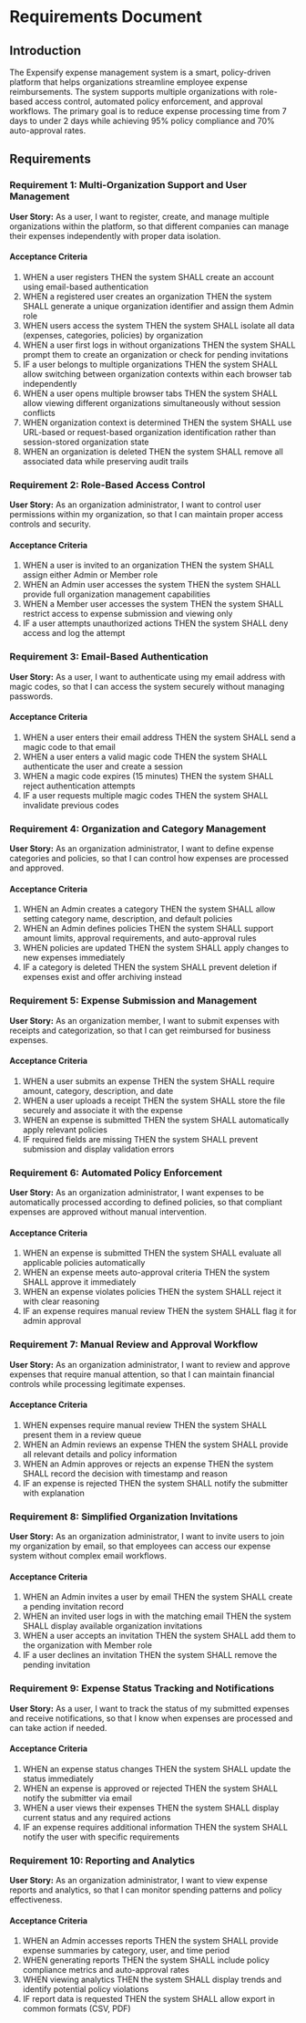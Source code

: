 # Requirements Document

## Introduction

The Expensify expense management system is a smart, policy-driven platform that helps organizations streamline employee expense reimbursements. The system supports multiple organizations with role-based access control, automated policy enforcement, and approval workflows. The primary goal is to reduce expense processing time from 7 days to under 2 days while achieving 95% policy compliance and 70% auto-approval rates.

## Requirements

### Requirement 1: Multi-Organization Support and User Management

**User Story:** As a user, I want to register, create, and manage multiple organizations within the platform, so that different companies can manage their expenses independently with proper data isolation.

#### Acceptance Criteria

1. WHEN a user registers THEN the system SHALL create an account using email-based authentication
2. WHEN a registered user creates an organization THEN the system SHALL generate a unique organization identifier and assign them Admin role
3. WHEN users access the system THEN the system SHALL isolate all data (expenses, categories, policies) by organization
4. WHEN a user first logs in without organizations THEN the system SHALL prompt them to create an organization or check for pending invitations
5. IF a user belongs to multiple organizations THEN the system SHALL allow switching between organization contexts within each browser tab independently
6. WHEN a user opens multiple browser tabs THEN the system SHALL allow viewing different organizations simultaneously without session conflicts
7. WHEN organization context is determined THEN the system SHALL use URL-based or request-based organization identification rather than session-stored organization state
8. WHEN an organization is deleted THEN the system SHALL remove all associated data while preserving audit trails

### Requirement 2: Role-Based Access Control

**User Story:** As an organization administrator, I want to control user permissions within my organization, so that I can maintain proper access controls and security.

#### Acceptance Criteria

1. WHEN a user is invited to an organization THEN the system SHALL assign either Admin or Member role
2. WHEN an Admin user accesses the system THEN the system SHALL provide full organization management capabilities
3. WHEN a Member user accesses the system THEN the system SHALL restrict access to expense submission and viewing only
4. IF a user attempts unauthorized actions THEN the system SHALL deny access and log the attempt

### Requirement 3: Email-Based Authentication

**User Story:** As a user, I want to authenticate using my email address with magic codes, so that I can access the system securely without managing passwords.

#### Acceptance Criteria

1. WHEN a user enters their email address THEN the system SHALL send a magic code to that email
2. WHEN a user enters a valid magic code THEN the system SHALL authenticate the user and create a session
3. WHEN a magic code expires (15 minutes) THEN the system SHALL reject authentication attempts
4. IF a user requests multiple magic codes THEN the system SHALL invalidate previous codes

### Requirement 4: Organization and Category Management

**User Story:** As an organization administrator, I want to define expense categories and policies, so that I can control how expenses are processed and approved.

#### Acceptance Criteria

1. WHEN an Admin creates a category THEN the system SHALL allow setting category name, description, and default policies
2. WHEN an Admin defines policies THEN the system SHALL support amount limits, approval requirements, and auto-approval rules
3. WHEN policies are updated THEN the system SHALL apply changes to new expenses immediately
4. IF a category is deleted THEN the system SHALL prevent deletion if expenses exist and offer archiving instead

### Requirement 5: Expense Submission and Management

**User Story:** As an organization member, I want to submit expenses with receipts and categorization, so that I can get reimbursed for business expenses.

#### Acceptance Criteria

1. WHEN a user submits an expense THEN the system SHALL require amount, category, description, and date
2. WHEN a user uploads a receipt THEN the system SHALL store the file securely and associate it with the expense
3. WHEN an expense is submitted THEN the system SHALL automatically apply relevant policies
4. IF required fields are missing THEN the system SHALL prevent submission and display validation errors

### Requirement 6: Automated Policy Enforcement

**User Story:** As an organization administrator, I want expenses to be automatically processed according to defined policies, so that compliant expenses are approved without manual intervention.

#### Acceptance Criteria

1. WHEN an expense is submitted THEN the system SHALL evaluate all applicable policies automatically
2. WHEN an expense meets auto-approval criteria THEN the system SHALL approve it immediately
3. WHEN an expense violates policies THEN the system SHALL reject it with clear reasoning
4. IF an expense requires manual review THEN the system SHALL flag it for admin approval

### Requirement 7: Manual Review and Approval Workflow

**User Story:** As an organization administrator, I want to review and approve expenses that require manual attention, so that I can maintain financial controls while processing legitimate expenses.

#### Acceptance Criteria

1. WHEN expenses require manual review THEN the system SHALL present them in a review queue
2. WHEN an Admin reviews an expense THEN the system SHALL provide all relevant details and policy information
3. WHEN an Admin approves or rejects an expense THEN the system SHALL record the decision with timestamp and reason
4. IF an expense is rejected THEN the system SHALL notify the submitter with explanation

### Requirement 8: Simplified Organization Invitations

**User Story:** As an organization administrator, I want to invite users to join my organization by email, so that employees can access our expense system without complex email workflows.

#### Acceptance Criteria

1. WHEN an Admin invites a user by email THEN the system SHALL create a pending invitation record
2. WHEN an invited user logs in with the matching email THEN the system SHALL display available organization invitations
3. WHEN a user accepts an invitation THEN the system SHALL add them to the organization with Member role
4. IF a user declines an invitation THEN the system SHALL remove the pending invitation

### Requirement 9: Expense Status Tracking and Notifications

**User Story:** As a user, I want to track the status of my submitted expenses and receive notifications, so that I know when expenses are processed and can take action if needed.

#### Acceptance Criteria

1. WHEN an expense status changes THEN the system SHALL update the status immediately
2. WHEN an expense is approved or rejected THEN the system SHALL notify the submitter via email
3. WHEN a user views their expenses THEN the system SHALL display current status and any required actions
4. IF an expense requires additional information THEN the system SHALL notify the user with specific requirements

### Requirement 10: Reporting and Analytics

**User Story:** As an organization administrator, I want to view expense reports and analytics, so that I can monitor spending patterns and policy effectiveness.

#### Acceptance Criteria

1. WHEN an Admin accesses reports THEN the system SHALL provide expense summaries by category, user, and time period
2. WHEN generating reports THEN the system SHALL include policy compliance metrics and auto-approval rates
3. WHEN viewing analytics THEN the system SHALL display trends and identify potential policy violations
4. IF report data is requested THEN the system SHALL allow export in common formats (CSV, PDF)